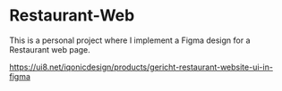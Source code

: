 # Restaurant-Web

This is a personal project where I implement a Figma design for a Restaurant web page.

https://ui8.net/iqonicdesign/products/gericht-restaurant-website-ui-in-figma

